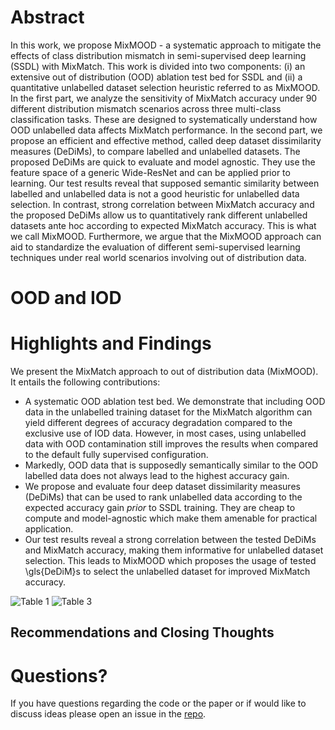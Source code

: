 <!-- mathjax include -->
<!-- {% include mathjax.html %} -->
<!-- defining some tex commands that can be used throughout the page-->
# Abstract
In this work, we propose MixMOOD - a systematic approach to mitigate the effects of class distribution mismatch in semi-supervised deep learning (SSDL) with MixMatch. This work is divided into two components: (i) an extensive out of distribution (OOD) ablation test bed for SSDL and (ii) a quantitative unlabelled dataset selection heuristic referred to as MixMOOD. In the first part, we analyze the sensitivity of MixMatch accuracy under 90 different distribution mismatch scenarios across three multi-class classification tasks. These are designed to systematically understand how OOD unlabelled data affects MixMatch performance. In the second part, we propose an efficient and effective method, called deep dataset dissimilarity measures (DeDiMs), to compare labelled and unlabelled datasets. The proposed DeDiMs are quick to evaluate and model agnostic. They use the feature space of a generic Wide-ResNet and can be applied prior to learning. Our test results reveal that supposed semantic similarity between labelled and unlabelled data is not a good heuristic for unlabelled data selection. In contrast, strong correlation between MixMatch accuracy and the proposed DeDiMs allow us to quantitatively rank different unlabelled datasets ante hoc according to expected MixMatch accuracy. This is what we call MixMOOD. Furthermore, we argue that the MixMOOD approach can aid to standardize the evaluation of different semi-supervised learning techniques under real world scenarios involving out of distribution data.
# OOD and IOD
# Highlights and Findings
We present the MixMatch approach to out of distribution data (MixMOOD). It entails the following contributions:
* A systematic OOD ablation test bed. We demonstrate that including OOD data in the unlabelled training dataset for the MixMatch algorithm can yield different degrees of accuracy degradation compared to the exclusive use of IOD data. However, in most cases, using unlabelled data with OOD contamination still improves the results when compared to the default fully supervised configuration.
* Markedly, OOD data that is supposedly semantically similar to the OOD labelled data does not always lead to the highest accuracy gain.
* We propose and evaluate four deep dataset dissimilarity measures (DeDiMs) that can be used to rank unlabelled data according to the expected accuracy gain _prior_ to SSDL training. They are cheap to compute and model-agnostic which make them amenable for practical application.
* Our test results reveal a strong correlation between the tested DeDiMs and MixMatch accuracy, making them informative for unlabelled dataset selection. This leads to MixMOOD which proposes the usage of tested \gls{DeDiM}s to select the unlabelled dataset for improved MixMatch accuracy.

![Table 1](https://github.com/luisoala/mixmood/blob/master/docs/imgs/table1.png)
![Table 3](https://github.com/luisoala/mixmood/blob/master/docs/imgs/table3.png)
## Recommendations and Closing Thoughts

# Questions?
If you have questions regarding the code or the paper or if would like to discuss ideas please open an issue in the [repo](https://github.com/luisoala/mixmood).


